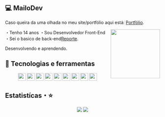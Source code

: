 ## 💻 MailoDev
Caso queira da uma olhada no meu site/portfólio aqui está: <a href="https://mailodev.vercel.app">Portfólio</a>.

<img align="right" src="http://mailodev.glitch.me/layers" height="160px" />

 ・Tenho 14 anos
 ・Sou Desenvolvedor Front-End
 ・Sei o basico de back-end<a href="https://github.com/Dev-Atsushi/">Reporte</a>.
  
Desenvolvendo e aprendendo.

## 🧪 Tecnologias e ferramentas

<p align="center">
<img src="https://img.shields.io/badge/javascript-%23F7DF1E.svg?&style=for-the-badge&logo=javascript&logoColor=black" height="25"/>
<img src="https://img.shields.io/badge/Html-ffa500.svg?style=for-the-badge&logo=html5&logoColor=white" height="25" />
<img src="https://img.shields.io/badge/Css-7273ff.svg?style=for-the-badge&logo=css3&logoColor=white" height="25" />
<img src="https://img.shields.io/badge/node.js%20-%2343853D.svg?&style=for-the-badge&logo=node.js&logoColor=white" height="25"/>
<img src="https://img.shields.io/badge/-npm-CB3837?style=flat-square&logo=npm" height="25"/>
<img src="https://img.shields.io/badge/-GitHub-181717?style=flat-square&logo=github" height="25"/>
<img src="https://img.shields.io/badge/React-blue.svg?style=for-the-badge&logo=react&logoColor=white" height="25" />
<img src="https://img.shields.io/badge/Python-%234ea94b.svg?&style=for-the-badge&logo=python&logoColor=white" height="25" />
<img src="https://img.shields.io/badge/figma-%23F7DF1E.svg?&style=for-the-badge&logo=figma&logoColor=black" height="25"/>
</p> 

## Estatistícas・⭐

<p align="center">
  <img src="https://github-readme-stats.vercel.app/api?username=mailodev&show_icons=true&theme=tokyonight&line_height=27" />
  <img src="https://github-readme-stats.vercel.app/api/top-langs/?username=mailodev&hide=batchfile&theme=tokyonight" />
</p>
